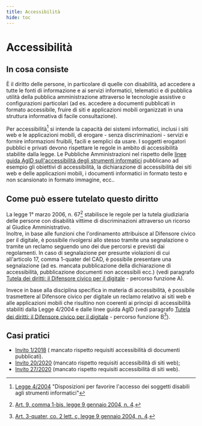 ```yaml
---
title: Accessibilità
hide: toc
---
```


# Accessibilità

## In cosa consiste

È il diritto delle persone, in particolare di quelle con disabilità, ad accedere a tutte le fonti di informazione e ai servizi informatici, telematici e di pubblica utilità della pubblica amministrazione attraverso le tecnologie assistive o configurazioni particolari (ad es. accedere a documenti pubblicati in formato accessibile, fruire di siti e applicazioni mobili organizzati in una struttura informativa di facile consultazione).

Per accessibilità[^1] si intende la capacità dei sistemi informatici, inclusi i siti web e le applicazioni mobili, di erogare - senza discriminazioni - servizi e fornire informazioni fruibili, facili e semplici da usare. I soggetti erogatori pubblici e privati devono
rispettare le regole in ambito di accessibilità stabilite dalla legge. Le Pubbliche Amministrazioni nel rispetto delle [linee guida AgID sull'accessibilità degli strumenti informatici](https://www.agid.gov.it/sites/default/files/repository_files/linee_guida_accessibilita_versione_rettifica_del_23_luglio_2020_002.pdf) pubblicano ad esempio gli obiettivi di accessibilità, la dichiarazione di accessibilità dei siti web e delle applicazioni mobili, i documenti informatici in formato testo e non scansionato in formato immagine, ecc..

## Come può essere tutelato questo diritto

La legge 1° marzo 2006, n. 67[^2] stabilisce le regole per la tutela giudiziaria delle persone con disabilità vittime di discriminazioni attraverso un ricorso al Giudice Amministrativo.<br>Inoltre, in base alle funzioni che l'ordinamento attribuisce al Difensore civico per il digitale, è possibile rivolgersi allo stesso tramite una segnalazione o tramite un reclamo seguendo uno dei due percorsi e previsti dai regolamenti. In caso di segnalazione per presunte violazioni di cui all'articolo 17, comma 1-quater del CAD, è possibile presentare una segnalazione (ad es. mancata pubblicazione della dichiarazione di accessibilità, pubblicazione documenti non accessibili ecc.) (vedi paragrafo [Tutela dei diritti: il Difensore civico per il digitale](tutela-dei-diritti.md) - percorso funzione A).

Invece in base alla disciplina specifica in materia di accessibilità, è possibile trasmettere al Difensore civico per digitale un reclamo relativo ai siti web e alle applicazioni mobili che risultino non coerenti ai principi di accessibilità stabiliti dalla Legge 4/2004 e dalle linee guida AgID (vedi paragrafo [Tutela dei diritti: il Difensore civico per il digitale](tutela-dei-diritti.md) - percorso funzione B[^3]).

[^1]: [Legge 4/2004](http://www.normattiva.it/uri-res/N2Ls?urn:nir:stato:legge:2004-01-09;4!vig=2021-05-27) "Disposizioni per favorire l'accesso dei soggetti disabili agli strumenti informatici"
[^2]: [Art. 9, comma 1-bis, legge 9 gennaio 2004, n. 4](http://www.normattiva.it/uri-res/N2Ls?urn:nir:stato:legge:2004-01-09;4%7Eart9!vig=2020-11-04~art9).
[^3]: [Art. 3-quater, co. 2 lett. c, legge 9 gennaio 2004, n. 4](http://www.normattiva.it/uri-res/N2Ls?urn:nir:stato:legge:2004-01-09;4%7Eart9!vig=2020-11-04~art3quater).


## Casi pratici

- [Invito 1/2018](https://www.agid.gov.it/sites/default/files/repository_files/invito_n.1-2018_comune_palermo.0009364.10-05-2018.pdf) ( mancato rispetto requisiti accessibilità di documenti pubblicati).
- [Invito 20/2020](http://www.agid.gov.it/sites/default/files/repository_files/adg-2020-0013124-allegato-_invito20-2020_segn72-2020.pdf) (mancato rispetto requisiti accessibilità di siti web);
- [Invito 27/2020](https://www.agid.gov.it/sites/default/files/repository_files/adg-2020-0014894-allegato-segnalazione_92_2020_invito27-2020.pdf) (mancato rispetto requisiti accessibilità di siti web).
